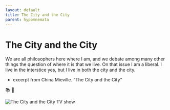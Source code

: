 ```yaml
---
layout: default
title: The City and the City
parent: hypomnemata
---
```

# The City and the City

We are all philosophers here where I am, and we debate among many other things the question of where it is that we live. On that issue I am a liberal. I live in the interstice yes, but I live in both the city and the city.

- excerpt from China Mieville. “The City and the City”

📚 💬

![The City and the City TV show](https://image.tmdb.org/t/p/w600_and_h900_bestv2/g5xoKhFdaOQQXbiYxPGavsZ6R1S.jpg "The City and the City tv show")

